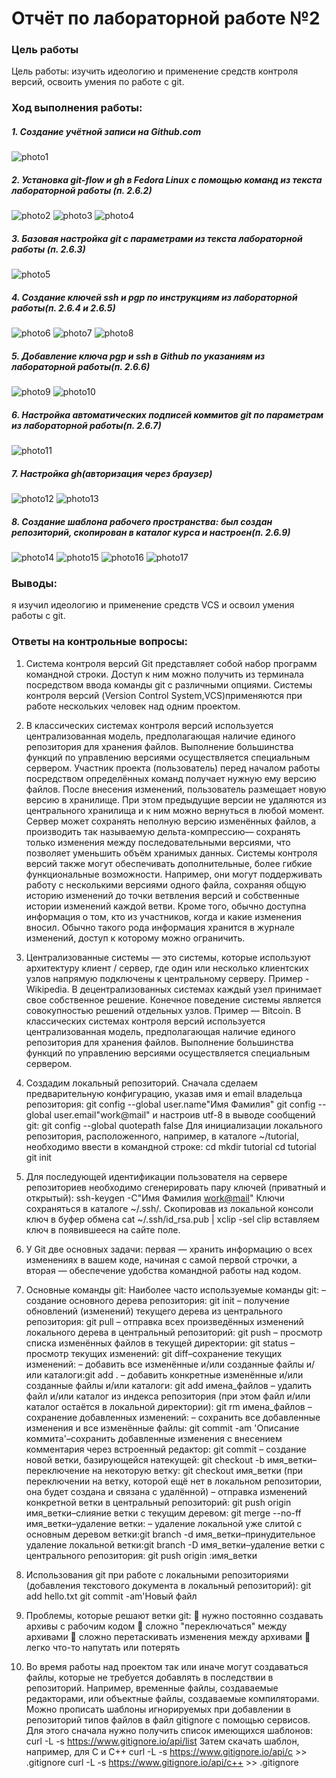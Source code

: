 # Отчёт по лабораторной работе №2
### Цель работы
Цель работы: изучить идеологию и применение средств контроля
версий, освоить умения по работе с git.
### Ход выполнения работы:
##### 1. Создание учётной записи на Github.com<br>
   ![photo1](https://sun9-43.userapi.com/s/v1/if2/PjApVK6vk08M0aTuryXauDjvplvyS6E6MZzdSZNxXa6fn8FWSsue723xsuD1q-CI-7P8sS315Af7x_7F7ELKsMSf.jpg?size=825x413&quality=96&type=album)
##### 2. Установка git-flow и gh в Fedora Linux с помощью команд из текста лабораторной работы (п. 2.6.2)
   ![photo2](https://sun9-8.userapi.com/s/v1/if2/uFNalbox8xU23BvODACSF-CrSyPrgl1IjCpM3bzaH3v5QJrkDhYTeDxt35j30_-TSPEImwOIqOC1vrltKIevTh_S.jpg?size=605x292&quality=96&type=album)
   ![photo3](https://sun9-29.userapi.com/s/v1/if2/sf2UtpH0ANSiydPTyl-46mjR30MBv0gldnA9MlL9o19t2kbN5MiFJmoRSW33yA6Ji2vYA--LiuCzGG9zhwtS5LMV.jpg?size=611x293&quality=96&type=album)
   ![photo4](https://sun9-87.userapi.com/s/v1/if2/0WJQJIpxOG9muV5k8V4HquVvUMqeNVjIg53qYuCPgv_FKAL8tKBpk9ZV-AALUGQfaUh7HpkY7YLO6hnV4U6OmmnO.jpg?size=948x455&quality=96&type=album)
##### 3. Базовая настройка git с параметрами из текста лабораторной работы (п. 2.6.3)
   ![photo5](https://sun9-11.userapi.com/s/v1/if2/e4SKAw3_i0XPEi_Z6ZvA_RzOOubPkodxxz2GFHx-B6dBr7NiZgcXweKVkR3kSIyuthi7PioxLWkUFQZWclkO9Ktr.jpg?size=905x435&quality=96&type=album)
##### 4. Создание ключей ssh и pgp по инструкциям из лабораторной работы(п. 2.6.4 и 2.6.5)
   ![photo6](https://sun9-82.userapi.com/s/v1/if2/Hg8rSNjUFpCGsWOkti7P7pJg3VpVS_N-BaKOlYVli0AxKM4B2cSCA4I-Wn_ZmKUFukdIe3JsOIC5p24jtgtp9Jfv.jpg?size=732x352&quality=96&type=album)
   ![photo7](https://sun9-20.userapi.com/s/v1/if2/m36bI-OYd8PQwvB6qy0i5sXp7dFWsJ420oOFTH8RYtnanwpow-IEQYyZYLCAjEYBQG7CFHwr3idoE7WRylTNX09Z.jpg?size=725x344&quality=96&type=album)
   ![photo8](https://sun9-35.userapi.com/s/v1/if2/UkCMCu9LWQS4GpfLT2KEUNzL2vhJGhufuBzAMG4Lu4qqM_xn6xqzcXQFX-hUdoMsGr85nnJ9LG1sZbRg1A-1z827.jpg?size=898x429&quality=96&type=album)
##### 5. Добавление ключа pgp и ssh в Github по указаниям из лабораторной работы(п. 2.6.6)
   ![photo9](https://sun9-88.userapi.com/s/v1/if2/jlASaRlUCjWSSY-lb3po2_SflUdX2r8iSgQ99jh_u6PIdq9QhJ5K-KZ_4m8LmuN4nERnbcvF5ZhiVHLqkTj45VI0.jpg?size=807x452&quality=96&type=album)
   ![photo10](https://sun9-38.userapi.com/s/v1/if2/yEz91yEnTwd_fXp9uflnroIC2Tnlszynnh1bSuVKxkgXDff3i_S9dMPfVH9XmtnkIIGhYUxRv-ZNrICYT7Msi4H8.jpg?size=827x413&quality=96&type=album)
##### 6. Настройка автоматических подписей коммитов git по параметрам из лабораторной работы(п. 2.6.7)
   ![photo11](https://sun9-6.userapi.com/s/v1/if2/mv53cr8qsRhkTiDoRQeWTlplLWfETDa9P6TNY_Gq2VGT5w_IA6TUBWocEsil98KN22rU1CH-r4eTI_oyOEfYkBfJ.jpg?size=876x235&quality=96&type=album)
##### 7. Настройка gh(авторизация через браузер)
   ![photo12](https://sun9-16.userapi.com/s/v1/if2/voAWgEBOn6B6EWxXNLBVHQRBP43509aeZdA-BdcBuWK5wHlNO-W4jCHdqBdGVtGL_hIfpJZ2cV2fBKDtnG9TjRZ6.jpg?size=769x294&quality=96&type=album)
   ![photo13](https://sun9-85.userapi.com/s/v1/if2/UN1uAN65i0AmpSiszN7ls6pGZoXAgzTobFIvOSuFxPO9v0WE_Ix69WxaFnGxnLOkbXWu3UV3Csd7y3XsHzMRu6wd.jpg?size=830x414&quality=96&type=album)
##### 8. Создание шаблона рабочего пространства: был создан репозиторий, скопирован в каталог курса и настроен(п. 2.6.9)
   ![photo14](https://sun9-87.userapi.com/s/v1/if2/4cPNjDZjX5O8HdyB6x9DUbPoGVHSFAWtcv1HVyUG94Dw0aRizmVh4atQaVrsmzeYA2g7o3OC_6TOAjvkYayuDQXH.jpg?size=1186x78&quality=96&type=album)
   ![photo15](https://sun9-37.userapi.com/s/v1/if2/kDbIppIC9d8RKtBeabaE98Wz_d-V_cs4HDGaDfGwBLbLCk33cjI9oKb3DMMSe8SrZ2PBDptJ7cPAyIC2hWT-qqZE.jpg?size=610x325&quality=96&type=album)
   ![photo16](https://sun9-18.userapi.com/s/v1/if2/pCfXLHzm9WZsU8B5aLHyOiUM7ysf6qtcxvsrmO-9lcHkpqoJnolCa_MVtHogFEea_paLUSRB8ulXkvmTthtS1Liu.jpg?size=607x325&quality=96&type=album)
   ![photo17](https://sun9-73.userapi.com/s/v1/if2/ngo-KWEKkXgYAbebBNOaVFySG5UKHdG7KVxDAuCZrn3FTiLwNk8O9z8-oCfgIgF3dOKI6Sqw7R-KC3tbrR7_KVMt.jpg?size=615x322&quality=96&type=album)
### Выводы: 
я изучил идеологию и применение средств VCS и освоил
умения работы с git.
### Ответы на контрольные вопросы:
1) Система контроля версий Git представляет собой набор программ командной
строки. Доступ к ним можно получить из терминала посредством ввода команды
git с различными опциями. Системы контроля версий (Version Control
System,VCS)применяются при работе нескольких человек над одним проектом.

2) В классических системах контроля версий используется централизованная
модель, предполагающая наличие единого репозитория для хранения файлов.
Выполнение большинства функций по управлению версиями осуществляется
специальным сервером. Участник проекта (пользователь) перед началом работы
посредством определённых команд получает нужную ему версию файлов. После
внесения изменений, пользователь размещает новую версию в хранилище. При
этом предыдущие версии не удаляются из центрального хранилища и к ним
можно вернуться в любой момент. Сервер может сохранять неполную версию
изменённых файлов, а производить так называемую дельта-компрессию—
сохранять только изменения между последовательными версиями, что позволяет
уменьшить объём хранимых данных.
Системы контроля версий также могут обеспечивать дополнительные, более
гибкие функциональные возможности. Например, они могут поддерживать
работу с несколькими версиями одного файла, сохраняя общую историю
изменений до точки ветвления версий и собственные истории изменений каждой
ветви. Кроме того, обычно доступна информация о том, кто из участников, когда
и какие изменения вносил. Обычно такого рода информация хранится в журнале
изменений, доступ к которому можно ограничить.

3) Централизованные системы — это системы, которые используют архитектуру
клиент / сервер, где один или несколько клиентских узлов напрямую
подключены к центральному серверу. Пример - Wikipedia.
В децентрализованных системах каждый узел принимает свое собственное
решение. Конечное поведение системы является совокупностью решений
отдельных узлов. Пример — Bitcoin.
В классических системах контроля версий используется централизованная
модель, предполагающая наличие единого репозитория для хранения файлов.
Выполнение большинства функций по управлению версиями осуществляется
специальным сервером.

4) Создадим локальный репозиторий. Сначала сделаем предварительную
конфигурацию, указав имя и email владельца репозитория:
git config --global user.name"Имя Фамилия"
git config --global user.email"work@mail"
и настроив utf-8 в выводе сообщений git:
git config --global quotepath false
Для инициализации локального репозитория, расположенного, например, в
каталоге ~/tutorial, необходимо ввести в командной строке:
cd
mkdir tutorial
cd tutorial
git init

5) Для последующей идентификации пользователя на сервере репозиториев
необходимо сгенерировать пару ключей (приватный и открытый):
ssh-keygen -C"Имя Фамилия <work@mail>"
Ключи сохраняться в каталоге ~/.ssh/.
Скопировав из локальной консоли ключ в буфер обмена
cat ~/.ssh/id_rsa.pub | xclip -sel clip
вставляем ключ в появившееся на сайте поле.

6) У Git две основных задачи: первая — хранить информацию о всех изменениях
в вашем коде, начиная с самой первой строчки, а вторая — обеспечение
удобства командной работы над кодом.

7) Основные команды git:
Наиболее часто используемые команды git: – создание основного дерева
репозитория: git init – получение обновлений (изменений) текущего дерева из
центрального репозитория: git pull – отправка всех произведённых изменений
локального дерева в центральный репозиторий: git push – просмотр списка
изменённых файлов в текущей директории: git status – просмотр текущих
изменений: git diff–сохранение текущих изменений: – добавить все изменённые
и/или созданные файлы и/или каталоги:git add . – добавить конкретные
изменённые и/или созданные файлы и/или каталоги: git add имена_файлов –
удалить файл и/или каталог из индекса репозитория (при этом файл и/или
каталог остаётся в локальной директории): git rm имена_файлов – сохранение
добавленных изменений: – сохранить все добавленные изменения и все
изменённые файлы: git commit -am 'Описание коммита'–сохранить добавленные
изменения с внесением комментария через встроенный редактор: git commit –
создание новой ветки, базирующейся натекущей: git checkout -b имя_ветки–
переключение на некоторую ветку: git checkout имя_ветки (при переключении
на ветку, которой ещё нет в локальном репозитории, она будет создана и связана
с удалённой) – отправка изменений конкретной ветки в центральный
репозиторий: git push origin имя_ветки–слияние ветки с текущим деревом: git
merge --no-ff имя_ветки–удаление ветки: – удаление локальной уже слитой с
основным деревом ветки:git branch -d имя_ветки–принудительное удаление
локальной ветки:git branch -D имя_ветки–удаление ветки с центрального
репозитория: git push origin :имя_ветки

8) Использования git при работе с локальными репозиториями (добавления
текстового документа в локальный репозиторий):
git add hello.txt
git commit -am'Новый файл

9) Проблемы, которые решают ветки git:
 нужно постоянно создавать архивы с рабочим кодом
 сложно "переключаться" между архивами
 сложно перетаскивать изменения между архивами
 легко что-то напутать или потерять

10) Во время работы над проектом так или иначе могут создаваться файлы,
которые не требуется добавлять в последствии в репозиторий. Например,
временные файлы, создаваемые редакторами, или объектные файлы,
создаваемые компиляторами. Можно прописать шаблоны игнорируемых при
добавлении в репозиторий типов файлов в файл gitignore с помощью сервисов.
Для этого сначала нужно получить список имеющихся шаблонов: curl -L -s
https://www.gitignore.io/api/list
Затем скачать шаблон, например, для C и C++
curl -L -s https://www.gitignore.io/api/c >> .gitignore
curl -L -s https://www.gitignore.io/api/c++ >> .gitignore

   

   
   
   
   
   
